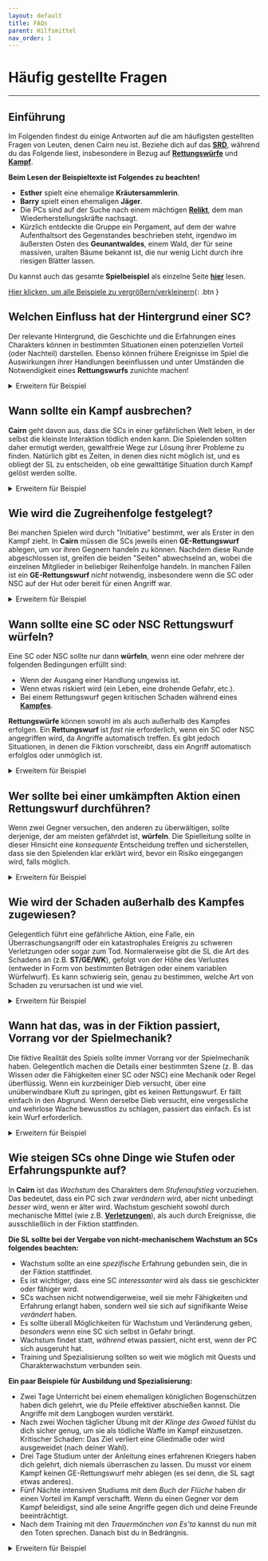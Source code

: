 ```yaml
---
layout: default
title: FAQs
parent: Hilfsmittel
nav_order: 1
---
```


# Häufig gestellte Fragen
---

## Einführung
Im Folgenden findest du einige Antworten auf die am häufigsten gestellten Fragen von Leuten, denen Cairn neu ist.
Beziehe dich auf das [**SRD**](/cairn-srd/), während du das Folgende liest, insbesondere in Bezug auf [**Rettungswürfe**](/cairn-srd/#rettungswurfe) und [**Kampf**](/cairn-srd/#kampf).

**Beim Lesen der Beispieltexte ist Folgendes zu beachten!**  
- **Esther** spielt eine ehemalige **Kräutersammlerin**.
- **Barry** spielt einen ehemaligen **Jäger**.
- Die PCs sind auf der Suche nach einem mächtigen [**Relikt**](/cairn-srd/#relikte), dem man Wiederherstellungskräfte nachsagt.
- Kürzlich entdeckte die Gruppe ein Pergament, auf dem der wahre Aufenthaltsort des Gegenstandes beschrieben steht, irgendwo im äußersten Osten des **Geunantwaldes**, einem Wald, der für seine massiven, uralten Bäume bekannt ist, die nur wenig Licht durch ihre riesigen Blätter lassen.

Du kannst auch das gesamte **Spielbeispiel** als einzelne Seite [**hier**](/hilfsmittel/spielbeispiel) lesen.

<a href='#/' id='expAll' class='exp'>Hier klicken, um alle Beispiele zu vergrößern/verkleinern</a>{: .btn }

## Welchen Einfluss hat der Hintergrund einer SC?
Der relevante Hintergrund, die Geschichte und die Erfahrungen eines Charakters können in bestimmten Situationen einen potenziellen Vorteil (oder Nachteil) darstellen. Ebenso können frühere Ereignisse im Spiel die Auswirkungen ihrer Handlungen beeinflussen und unter Umständen die Notwendigkeit eines **Rettungswurfs** zunichte machen!

<details markdown="block">
  <summary>
Erweitern für Beispiel
 </summary>

 **Spielleitung (SL)**: _"Du hast den größten Teil des Morgens damit verbracht, dir einen Weg durch den **Geunantwald** zu bahnen, vorbei an hängenden Lianen und hüfthohen Brombeeren. Es ist sehr leicht, sich hier im Unterholz zu verlaufen. Zu allem Überfluss wird die Sonne von den dicken Ästen völlig verdeckt."_

 **Barry**: _"Hilft mein **Jäger**-Hintergrund überhaupt?"_

 **SL:** _"Ja, obwohl du alle paar Minuten anhalten musst, um Ihre Umgebung zu begutachten; deshalb kommst du nur langsam voran. Du gehst weiter in Richtung Osten zu deinem Ziel."_

 **SL:** _"Nach ein paar Stunden kommst du auf eine kleine Lichtung im Wald, die sich perfekt für eine kurze Pause eignet. Am anderen Ende der Lichtung befindet sich ein kleiner, gut sichtbarer Pfad, der nach Osten führt. Der Eingang zu diesem Pfad wird von einer großen blühenden Pflanze versperrt, die in einem einsamen Sonnenstrahl sitzt und aus ihren offenen, blauen Schoten einen grünen Geruch versprüht."_

 **Esther**: _"Als ehemaliger **Herbalist** erkenne ich diese Pflanze?"_

 **SL**: _"Ja. Du weißt  auch, dass sie wahrscheinlich überwuchert ist, weil die Sonnenstrahlen sie mit natürlichem Licht durchtränken."_

 **Esther**: _"Was sagen mir die Farben über die Pflanze? Ist sie giftig? Was ist mit dem grünen Speichel?"_

 **SL**: _"Wenn du all diese Dinge beobachtest, dann ist sie sehr wahrscheinlich giftig, da die Blütenblätter denen des Eisenhuts sehr ähnlich sind."_

 **Barry**: _"Also gut, hier ist der Plan: Ich werde auf einen dieser Bäume über der Pflanze klettern und meine Decke darüber drapieren, um das Sonnenlicht zu blockieren. Hoffentlich werden sich die Schoten dann schließen!"_

 **SL**: _Du legst deine Schlafdecke vorsichtig zwischen die Stämme und wirfst einen Schatten auf die blauen Schoten der Pflanze darunter. Sofort beginnen sie sich zu schließen, gerade so weit, dass sich eine vorsichtige Person um sie herumquetschen kann."_

 **Esther**: _"Ausgezeichnet. Ich werde vorsichtig eines der Blätter für den späteren Gebrauch herausziehen und dann weitergehen."_

 **Was wäre, wenn keiner der PCs über einschlägige Erfahrungen oder Fachkenntnisse verfügt?**
 - Hätte es keine SC mit dem Hintergrund **Kräuterkunde** gegeben, hätte die SL die SCs wahrscheinlich für unwissend über die Eigenschaften der Pflanze erklärt, und (hoffentlich) würden die Spielenden versuchen, durch Fragen und Experimente mehr zu erfahren.
 - Wenn eine SC einen _tangentialen_ Hintergrund hätte (wie der **Jäger**), könnte die SL das [**Schicksal entscheiden**](/cairn-srd/#schicksalswürfel) lassen und 1W6 würfeln. Je höher der Wurf, desto wahrscheinlicher ist es, dass die SC etwas Relevantes oder Nützliches weiß.

</details>

## Wann sollte ein Kampf ausbrechen?
**Cairn** geht davon aus, dass die SCs in einer gefährlichen Welt leben, in der selbst die kleinste Interaktion tödlich enden kann. Die Spielenden sollten daher ermutigt werden, gewaltfreie Wege zur Lösung ihrer Probleme zu finden. Natürlich gibt es Zeiten, in denen dies nicht möglich ist, und es obliegt der SL zu entscheiden, ob eine gewalttätige Situation durch Kampf gelöst werden sollte.

<details markdown="block">
  <summary>
Erweitern für Beispiel
 </summary>

 **SL**: _"Am späten Nachmittag durchbrecht ihr endlich die Waldgrenze. Ihr verlasst die Baumgrenze und stürzt beinahe in einen tiefen Abgrund, der den Wald in zwei Teile teilt. Endlich seid ihr am **Gottesschlupf** angekommen, einer scheinbar endlosen Schlucht, über die keine Brücke führt. Den steilen Felswänden auf beiden Seiten nach zu urteilen, wäre es äußerst gefährlich, hinunterzuklettern. Leider befindet sich eure Beute wahrscheinlich auf der anderen Seite, wo die Klippen auf den Rand der Welt treffen. In der Nähe gibt es eine kleine Lichtung, auf der ihr euer Lager aufschlagen könntet, beschattet von einer riesigen Eiche, die nahe am Abgrund steht."_

 **Esther**: _"Ich denke, wir sollten unser Lager aufschlagen, bevor wir weiterziehen. Wenn wir in den Abgrund hinein oder um ihn herum klettern müssen, möchte ich das Licht lieber auf unserer Seite haben!"_

 **Barry**: _"Auf jeden Fall. Ich frage mich, wie man es am sichersten machen kann? Mit dem Rücken zur Schlucht?"_

 **SL**: _"Ja, es sei denn natürlich, es kommt etwas heraus!" Wer hat eigentlich die erste Wache?"_

 **Esther**: _"Ich übernehme die erste Schicht._"

  **SL**: _"Ihr schlagt euer Lager auf und esst eine eurer Rationen. Nach der Hälfte der ersten Schicht hörst du ein Knacken von Zweigen, das von westlich des Lagers in Richtung des **Geunantwaldes** kommt. Was tust du?"_

  **Esther**: _"Ich möchte meinen Kameraden wachrütteln, damit ich nicht allein bin, nicke leise mit dem Kopf in Richtung des Geräusches und mache das Zeichen für Stille."_

  **SL**: _"Während du das tust und er sich aufrichtet, werden hinter dem Gestrüpp ein Paar schrecklicher roter Augen sichtbar."_

  **Barry**: _"Was wissen wir über die Kreaturen hier?"_

  **SL**: _"Ihr wisst, dass die Kreaturen, die sich nachts in diesem Wald herumtreiben, sehr wahrscheinlich gefährlich sind. Ihr werdet wahrscheinlich keine Zeit haben, mit dem zu plaudern, was auch immer da herauskommen wird."_

  **Esther**: _"Dann bin ich bereit zu kämpfen. Ich stehe auf und ziehe mein Schwert, bereit für alles, was kommt."_

</details>

## Wie wird die Zugreihenfolge festgelegt?
Bei manchen Spielen wird durch "Initiative" bestimmt, wer als Erster in den Kampf zieht. In **Cairn** müssen die SCs jeweils einen **GE-Rettungswurf** ablegen, um vor ihren Gegnern handeln zu können. Nachdem diese Runde abgeschlossen ist, greifen die beiden "Seiten" abwechselnd an, wobei die einzelnen Mitglieder in beliebiger Reihenfolge handeln. In manchen Fällen ist ein **GE-Rettungswurf** _nicht_ notwendig, insbesondere wenn die SC oder NSC auf der Hut oder bereit für einen Angriff war.

<details markdown="block">
  <summary>
Erweitern für Beispiel
 </summary>

 **SL**: _"Eine elchähnliche Kreatur mit glutroten Augen taucht aus der Dunkelheit des Waldes gegenüber dem Lagerplatz der Gruppe auf. Ein Meer aus Nebel strömt vom Körper der Kreatur, als sie direkt auf dich, **Barry**, zu rennt. **Esther** war bereit, also darf sie zuerst reagieren."_

 **Barry**: _"Was ist mit mir?"_

 **SL**: _"Du musst einen **Rettungswurf auf Geschicklichkeit** machen, um zu sehen, ob du in der Lage bist, dich rechtzeitig vorzubereiten, um vor der Kreatur zu reagieren."_

 **Barry**: _"Ich habe 1W20 gewürfelt, und das Ergebnis ist eine 17. Autsch."_

 **SL**: _"Ja, das ist ein Misserfolg. **Esther** wird zuerst agieren, dann die Kreatur, und schließlich **Barry**. Danach geht ihr beide wieder in beliebiger Reihenfolge, dann die Kreatur und so weiter."_

</details>

## Wann sollte eine SC oder NSC **Rettungswurf** würfeln?
Eine SC oder NSC sollte nur dann **würfeln**, wenn eine oder mehrere der folgenden Bedingungen erfüllt sind:
- Wenn der Ausgang einer Handlung ungewiss ist.
- Wenn etwas riskiert wird (ein Leben, eine drohende Gefahr, etc.).
- Bei einem Rettungswurf gegen kritischen Schaden während eines [**Kampfes**](/cairn-srd/#kritischer-schaden).

**Rettungswürfe** können sowohl im als auch außerhalb des Kampfes erfolgen. Ein **Rettungswurf** ist _fast_ nie erforderlich, wenn ein SC oder NSC angegriffen wird, da Angriffe automatisch treffen. Es gibt jedoch Situationen, in denen die Fiktion vorschreibt, dass ein Angriff automatisch erfolglos oder unmöglich ist.

<details markdown="block">
  <summary>
Erweitern für Beispiel
 </summary>

 **Esther**: _"Wissen wir etwas über dieses Wesen?"_

 **SL**: _"Ja - es ist ein **Blutelch**, eine Art Killerhirsch, der aus großer Gier oder Neid geboren wird. Nach dem, was du gehört hast, sind sie ziemlich mächtig."_

 **Esther**: _"Gruselig! Wenn das so ist, möchte ich meine Aktion nutzen, um meinen Kameraden aus dem Weg zu ziehen, vielleicht in Richtung der Eiche, die du vorhin erwähnt hast."_

 **SL**: _"Du standest bereits und warst bereit zu agieren, also gehe ich davon aus, dass dies einfach so passiert, zu schnell für die Kreatur, um ihre Flugbahn zu ändern. Du schaffst es, **Barry** genau in den Osten des jetzt zertrampelten Lagerplatzes zu ziehen, in die Nähe der Eiche, die nur wenige Schritte vom **Gottesschlupf** entfernt steht. Jetzt ist der **Blutelch** an der Reihe. Er pflügt durch den Platz, den **Barry** einst besetzt hatte, und zerstört das Lagerfeuer. Er schwingt wild herum und stürzt dabei fast von der Felswand. Seine Augen glühen in einem hasserfüllten Violett, als er sich wieder zu euch beiden umdreht. **Barry**, du bist dran. Du solltest beachten, dass du nur dein Hüftmesser für den Kampf dabei hast, da alles andere noch im Lager ist. Schlimmer noch, die Dunkelheit hat es dir unmöglich gemacht, mehr zu sehen als seine flammend roten Augen. Verwende 1W4, wenn du den Schaden würfelst."_

 **Barry**: _"Schreiend schleudere ich meinen Dolch direkt auf die Kreatur. Ich würfle 1W4 und das Ergebnis ist eine 1."_

 **SL**: _"Das Messer fliegt gekonnt aus deiner Hand, schneidet durch die neblige Luft direkt über der Kreatur und landet einige Meter hinter ihr. Die Bestie wiehert wütend, dann duckt sie sich und macht sich bereit, erneut anzugreifen. Jetzt ist eure Seite dran. Zieht in beliebiger Reihenfolge."_

 **Esther**: _"Ich habe eine Idee: Die Kreatur hat sich schon einmal auf **Barry** gestürzt, richtig? Es liegt also nahe, dass es das wieder tun würde. Wie wäre es, wenn ich das eine Ende meines Seils zu **Barry** werfe und es dann an einem Baum in der Nähe festmache? Wenn es dann nahe genug herankommt und wieder versucht, ihn zu zertrampeln, könnte er einfach... von der Klippe springen? Mit dem Seil als Stütze, natürlich."_

 **Barry**: _"Äh... Das klingt nach einem Plan, denke ich. Ja, lass es uns tun!"_

 **Warum musste Barry nicht würfeln, um das Seil erfolgreich um den Baum zu wickeln?**  
 In einem Zug kann eine SC eine beliebige Aktion ausführen; ein **Rettungswurf** ist nur dann erforderlich, wenn eine der oben genannten Bedingungen erfüllt ist. Es schien plausibel, dass **Barry** in der Lage sein würde, mit dem Seil ohne große Gefahr um den Baum zu rennen (der nur ein paar Meter entfernt war). Hätte er versucht, nahe an den **Blutelch** heranzulaufen oder etwas ähnlich Unsicheres oder Gefährliches zu tun, wäre er verpflichtet gewesen, **zu würfeln**.

</details>

## Wer sollte bei einer umkämpften Aktion einen Rettungswurf durchführen?
Wenn zwei Gegner versuchen, den anderen zu überwältigen, sollte derjenige, der am meisten gefährdet ist, **würfeln**. Die Spielleitung sollte in dieser Hinsicht eine _konsequente_ Entscheidung treffen und sicherstellen, dass sie den Spielenden klar erklärt wird, bevor ein Risiko eingegangen wird, falls möglich.

 <details markdown="block">
   <summary>
 Erweitern für Beispiel
  </summary>

  **SL**: _"**Esther**, du wirfst das eine Ende deines Seils zu **Barry**, der das Seil schnell um die Eiche schlingt, dann auf die Felswand auf der anderen Seite stürmt und die Kreatur anschreit, auf ihn loszugehen. **Esther** geht als eine Art Gegengewicht in Stellung, falls er fällt. **Barry**, da du in einer Position bist, in der du reagieren kannst, werde ich dir eine Art Reaktion außerhalb des Kampfes erlauben."_

   **Barry**: _"In Ordnung, wenn es in meine Nähe kommt, möchte ich nahe am Rand der Klippe stehen, bereit, aus dem Weg zu springen."_

   **SL**: _"Verstanden. Jetzt ist der **Blutelch** an der Reihe, und offensichtlich ist er immer noch sehr wütend auf dich, **Barry**. Das Tier hebt seine teuflischen Hufe und stürmt erneut auf dich zu. Du springst in letzter Sekunde von der Klippe und hältst dich mit aller Kraft an dem Seil fest. Der **Blutelch** versucht, seinen Angriff zu stoppen, sobald er sein Ziel fallen sieht. Er macht einen **Rettungswurf auf GE**, um zu sehen, ob er erfolgreich anhalten kann. Autsch, er hat eine 20 gewürfelt und stürzt von der Klippe in die große Dunkelheit unter ihm."_

   **Warum hat der Blutelch keinen Schadenswurf gemacht, wie es die Kampfregeln vorsehen?**
   Der Angriff wurde als möglich, aber auch als sehr gefährlich angesehen. Hätte die Kreatur einen Fernkampfangriff benutzt oder wäre sie ein geübter Nahkämpfer, wäre es weit weniger riskant gewesen, **Barry** anzugreifen. Leider war es eine Bestie, die nur in der Lage war, Menschen mit ihren scharfen Hufen niederzustrecken.

   **Warum hat der Blutelch den Rettungswurf gemacht und nicht Barry, der ebenfalls in Gefahr war?**
   In diesem Beispiel war der **Blutelch** weitaus mehr gefährdet als sein menschlicher Gegner, denn:
   - Als gefesseltes Tier war es wahrscheinlich nicht in der Lage, kreativ zu denken oder fortgeschrittene Problemlösungen zu finden.
   - Eines seiner Hauptmerkmale ist seine relative Masse und Geschwindigkeit, und es ist wahrscheinlich, dass diese Eigenschaften ein plötzliches Anhalten ziemlich schwierig machen würden.
   - Dementsprechend gab es keine situationsbedingten oder mechanischen Vorteile, die dem **Blutelch** in diesem Szenario einen Vorteil verschaffen konnten.

   Umgekehrt war **Barry** von den beiden am wenigsten gefährdet:
   - Als ehemaliger Jäger hatte er seine Fähigkeit, solche Dinge zu tun, bereits unter Beweis gestellt.
   - **Esther** hatte das Seil um einen Baum gebunden und sich selbst als Ballast benutzt. Das bot einen klaren *Situationsvorteil*.

   Wäre **Barry** verletzt gewesen oder hätte er weniger Zeit zur Vorbereitung gehabt, wäre es denkbar, einen **ST-Rettungswurf** zu verlangen, um zu sehen, ob er sich am Seil festhalten konnte.

</details>

## Wie wird der Schaden außerhalb des Kampfes zugewiesen?
Gelegentlich führt eine gefährliche Aktion, eine Falle, ein Überraschungsangriff oder ein katastrophales Ereignis zu schweren Verletzungen oder sogar zum Tod. Normalerweise gibt die SL die Art des Schadens an (z.B. **ST/GE/WK**), gefolgt von der Höhe des Verlustes (entweder in Form von bestimmten Beträgen oder einem variablen Würfelwurf). Es kann schwierig sein, genau zu bestimmen, welche Art von Schaden zu verursachen ist und wie viel.  

<details markdown="block">
  <summary>
Erweitern für Beispiel
 </summary>

 **SL**: _"Nach eurer Begegnung mit dem **Blutelch** kehrt ihr ins Lager zurück und versucht, so viel Schlaf wie möglich zu bekommen. Bei Tagesanbruch seid ihr beide wach und bereit, eure Reise fortzusetzen."_

 **Esther**: _"Richtig. Die Frage ist, wie überqueren wir den **Gottesschlupf**? Gibt es irgendwelche Brücken auf unserer Höhe?"_

 **SL**: _"Nicht, dass man es sehen könnte. Ganz im Norden säumt eine Baumgruppe die Schlucht und versperrt euch teilweise den Weg; ihr müsstet schon ein bisschen suchen, um sie zu überqueren.  Ein paar hundert Meter weiter südlich kannst du jedoch ein kleines Plateau sehen, das aus der Schlucht herausragt, vielleicht fünfzig Fuß tief. Es bildet eine Art "L"-Form und kommt der anderen Seite ziemlich nahe. Es könnte ein wenig Arbeit erfordern, sich darauf zu hangeln, aber es scheint machbar zu sein."_

 **Barry**: _"Ich sage, lasst uns das Plateau ansteuern. Haben wir immer noch das Seil und die Haken?"_

 **Esther**: _"Ja, ich sehe keinen besseren Weg hinüber. Los geht's."_

 **SL**: _"Nach einer halben Stunde Fußmarsch entlang der Schlucht kommt ihr schließlich an eine Stelle direkt über dem Felsvorsprung. Tief in der Schlucht kannst du eine Decke aus Frühnebel sehen, und direkt darunter das Glitzern des rauschenden Wassers."_

 **Barry**: _"Gibt es irgendwelche großen Steine in der Nähe des Randes? Ich würde gerne einen Haken einschlagen und dann unser Seil durchschlingen. So kann ich mich sicher in die Schlucht und auf den Felsen abseilen."_

 **SL**: _"Du suchst dir einen großen Stein am Rand und schlägst den Haken hinein."_

 **Barry**: _"Gut, ich lasse mich hinunter und zünde meine Laterne an. Ich nehme an, dass **Esther** mir folgen wird."_

 **SL**: _"Vorsichtig stellst du deine Füße auf das Plateau, prüfst das Seil und rufst nach **Esther**, die hinunterklettert. Nachdem sie sicher auf dem Plateau angekommen ist, begutachten Sie Ihre Umgebung. Das Plateau scheint im Zickzack an der Innenseite der Schlucht entlang zu führen, fast bis zum Grund. Das Geräusch des rauschenden Wassers unter euch erfüllt die Schlucht. Lasst ihr das Seil für den Rückweg zurück?"_

 **Esther**: _"Leider, ja. Ich werde auch unseren Standort auf meiner Karte markieren. Wer weiß, ob das einen Unterschied macht, aber nur für den Fall... Okay, lass uns von hier verschwinden."_

 **SL**: _"Ihr bewegt euch vorsichtig auf dem Plateau entlang und krallt eure Finger zur Sicherheit in die Felswand. Nach einer anstrengenden Viertelstunde kommt ihr schließlich an einem kleinen Wasserfall an, der den Weg nach vorne versperrt. Eisiges Wasser fließt die glitschige Felsoberfläche hinunter und in ein kleines Becken darunter. Die Felswand ist hier mit Moos bedeckt, und ihr werdet wahrscheinlich ausrutschen, wenn ihr versucht, hindurchzutreten. Was wollte ihr tun?"_

 **Barry**: _"Gibt es einen anderen Weg nach vorne?"_

 **SL**: _"Soweit ich das beurteilen kann, nicht. Ihr könntet versuchen, hinunterzuklettern, aber es ist ziemlich dunkel und wahrscheinlich noch gefährlicher."_

 **Barry**: _"OK, ich glaube, ich versuche mein Glück mit dem Wasserfall, danke. **Esther**, kannst du meine Tasche festhalten, während ich hindurchgehe?"_

 **Esther**: _"Und mich mitreißen lassen? Nein danke!"_

 **SL**: _"Du musst einen **GE-Rettungswurf** machen, um zu sehen, ob du über die glatte Oberfläche gehen kannst, ohne auszurutschen."_

 **Barry**: _"OK, ich reiche **Esther** meine Laterne, damit ich beide Hände benutzen kann.... und ich habe eine 14 gewürfelt, ein Fehlschlag. Verdammt."_

 **SL**: _"Du rutschst aus und stürzt den Wasserfall hinunter in das mit Wasser gefüllte Becken darunter, wobei du mit der Hand hart gegen den Beckenrand schlägst. Du erleidest 1W4 GE-Schaden und bist nicht in der Lage, Gegenstände in deiner dominanten Hand richtig festzuhalten. Es ist fast völlig dunkel, aber du kannst immer noch das Licht der Fackel deines Kameraden über dir erkennen."_

 **Auf welche Fähigkeit sollte sich der Schaden außerhalb des Kampfes auswirken?**
 - Wenn die Verletzung ihre physische Stärke oder Gesundheit beeinträchtigt, ziehe von **ST** ab. _Dies löst keinen **kritischen Schadenswurf** aus_. Die **ST** spiegelt den Gesundheitszustand eines PCs wider und sollte diesen auf subtile, aber interessante Weise zeigen: vielleicht ist ein **Rettungswurf** erforderlich, wo vorher keiner nötig gewesen wäre.
 - Wenn die Verletzung die Fähigkeit, sich zu bewegen, schnell zu reagieren, oder die Feinmotorik beeinträchtigt, ziehe von **GE** ab. Dies ist häufig auch mit einer fiktiven Auswirkung verbunden; gebrochene Finger würden zum Beispiel die Fähigkeit einer SC beeinträchtigen, Schlösser zu knacken.
 - Wenn der Geist, die Willenskraft oder die Entschlossenheit einer SC beeinträchtigt wurde, ziehe von **WK** ab. Dies ist besonders hilfreich bei magischen oder oberflächlichen Verletzungen. Ein PC, dessen Seele durch arkane Energie verbrannt wurde, muss vielleicht einen **WK-Rettungswurf** machen, um z.B. Zauberbücher zu lesen.

 Ein paar Überlegungen:
 - Eine Verletzung kann mehrere Facetten annehmen: [**Entzug**](/cairn-srd/#bedrängnis--erschöpfung) kann zum Beispiel den ST-Verlust durch Gift begleiten. Biete auch eine mögliche Lösung zur Überwindung der Krankheit an.
 - Schaden sollte als Folge des Scheiterns eines **Rettungswurfes** auftreten. Zwingen Sie die Spieler nicht, nachträglich zu **würfeln**.
 - Fiktive Verletzungen sind genauso stark wie direkte regelmechanische Schäden. Ein **GE**-Verlust wird sich auf die Reflexe und die Geschwindigkeit eines Charakters auswirken, aber ein gebrochenes Bein kann dazu führen, dass ein Charakter sich überhaupt nicht mehr bewegen kann!

</details>

## Wann hat das, was in der Fiktion passiert, Vorrang vor der Spielmechanik?
Die fiktive Realität des Spiels sollte immer Vorrang vor der Spielmechanik haben. Gelegentlich machen die Details einer bestimmten Szene (z. B. das Wissen oder die Fähigkeiten einer SC oder NSC) eine Mechanik oder Regel überflüssig. Wenn ein kurzbeiniger Dieb versucht, über eine unüberwindbare Kluft zu springen, gibt es keinen Rettungswurf. Er fällt einfach in den Abgrund. Wenn derselbe Dieb versucht, eine vergessliche und wehrlose Wache bewusstlos zu schlagen, passiert das einfach. Es ist kein Wurf erforderlich.

<details markdown="block">
  <summary>
Erweitern für Beispiel
 </summary>

 **Barry**: _"Nun, das war eine schlechte Idee! Wie genau soll ich denn wieder nach oben kommen? Es sei denn... hey, wie weit kann ich in die Dunkelheit darunter sehen?"_

 **SL**: _"Es gibt hier nicht viel Licht, aber etwas schimmert in der Dunkelheit unter dir. Wenn du mehr Licht hättest, könntest du vielleicht erkennen, was es ist."_

 **Esther**: _"Warum werfe ich ihm nicht meine Laterne hinunter. Braucht es dafür ein Wurf?"_

 **SL**: _"Normalerweise nicht. Aber bedenke, dass seine Hand durch den Sturz noch etwas verletzt ist. Ich würde sagen, dass er werfen muss, da er auch am meisten gefährdet ist."_

 **Barry**: _"Ich habe eine 3 gewürfelt. Endlich!"_

 **SL**: _"**Barry**, du fängst sie ohne Probleme. Jetzt hast du einen guten Blick auf den Abgrund unter dir. Du siehst eine Reihe von kleinen Wasserfällen, Becken und vorspringenden Felsen, die bis zu einem rauschenden Fluss auf dem Grund hinunterreichen. Es gibt sogar eine Verengung in der Schlucht selbst, etwa 15 Meter südlich, wo du möglicherweise auf die andere Seite springen könntest!"_

 **Barry**: _"Ha! Ich wusste, dass das eine gute Idee ist. Aber wie kommen wir da runter?"_

 **SL**: _"Du könntest den Wasserfall hinunterrutschen, der aus dem kleinen Becken kommt, in dem du schon stehst ... es ist ein kurzer Fall, also bist du nicht in großer Gefahr, selbst mit deiner Hand."_

 **Esther**: _"Und wie genau komme ich da jetzt runter? Warte, ich habe eine Idee. Ich kann ihn doch sehen, oder? Was, wenn ich springen würde..."_

 **Barry**: _"...soll ich dich auffangen? Mit welcher Hand, genau?"_

 **Esther**: _"Mach dich nicht lächerlich. Du wirst mein Landeplatz sein."_

 **SL**: _"Du solltest wissen, dass du hier nicht in großer Gefahr bist, da du eigentlich auf den Pool zielst, aber das bedeutet nicht, dass es risikolos ist. Du musst dich mit beiden Händen an der Wand festhalten, und es dürfte eine holprige Fahrt werden. Es könnte etwas herausspringen."_

 **Esther**: _"OK, meine GE ist nicht so toll, aber es geht trotzdem los... und ich habe eine 13 gewürfelt, ein Misserfolg. Siehst du **Barry**? Du bist nicht der einzige, der hier Pech hat."_

 **SL**: _"Du hast es geschafft, aber der Weg nach unten war nicht lustig. Ein Gegenstand aus deinem Rucksack hat sich gelöst, also werde ich einen Schicksalswürfel werfen... hey, eine glückliche 5! Okay, du darfst dir aussuchen, was herausfällt."_

 **Esther**: _"Wenn ich mir aussuchen darf, was ich verliere... wie wäre es mit meiner verbleibenden Fackel? Alles andere ist einfach zu wichtig, und wir haben noch eine Laterne und Öl."_

 **SL**: _"Du hörst, wie der kleine Metallsplitter gegen die Wand der Schlucht prallt und mit einem Plätschern im darunter fließenden Wasser landet."_

</details>

## Wie steigen SCs ohne Dinge wie Stufen oder Erfahrungspunkte auf?
In **Cairn** ist das _Wachstum_ des Charakters dem _Stufenaufstieg_ vorzuziehen. Das bedeutet, dass ein PC sich zwar _verändern_ wird, aber nicht unbedingt _besser_ wird, wenn er älter wird. Wachstum geschieht sowohl durch mechanische Mittel (wie z.B. [**Verletzungen**](/cairn-srd/#verletzungen-1)), als auch durch Ereignisse, die ausschließlich in der Fiktion stattfinden.

**Die SL sollte bei der Vergabe von nicht-mechanischem Wachstum an SCs folgendes beachten:**
- Wachstum sollte an eine _spezifische_ Erfahrung gebunden sein, die in der Fiktion stattfindet.
- Es ist wichtiger, dass eine SC _interessanter_ wird als dass sie geschickter oder fähiger wird.
- SCs wachsen nicht notwendigerweise, weil sie mehr Fähigkeiten und Erfahrung erlangt haben, sondern weil sie sich auf signifikante Weise _verändert_ haben.
- Es sollte überall Möglichkeiten für Wachstum und Veränderung geben, _besonders_ wenn eine SC sich selbst in Gefahr bringt.
- Wachstum findet statt, _während_ etwas passiert, nicht erst, wenn der PC sich ausgeruht hat.
- Training und Spezialisierung sollten so weit wie möglich mit Quests und Charakterwachstum verbunden sein.

**Ein paar Beispiele für Ausbildung und Spezialisierung:**
- Zwei Tage Unterricht bei einem ehemaligen königlichen Bogenschützen haben dich gelehrt, wie du Pfeile effektiver abschießen kannst. Die Angriffe mit dem Langbogen wurden verstärkt.
- Nach zwei Wochen täglicher Übung mit der _Klinge des Gwoed_ fühlst du dich sicher genug, um sie als tödliche Waffe im Kampf einzusetzen. Kritischer Schaden: Das Ziel verliert eine Gliedmaße oder wird ausgeweidet (nach deiner Wahl).
- Drei Tage Studium unter der Anleitung eines erfahrenen Kriegers haben dich gelehrt, dich niemals überraschen zu lassen. Du musst vor einem Kampf keinen GE-Rettungswurf mehr ablegen (es sei denn, die SL sagt etwas anderes).
- Fünf Nächte intensiven Studiums mit dem _Buch der Flüche_ haben dir einen Vorteil im Kampf verschafft. Wenn du einen Gegner vor dem Kampf beleidigst, sind alle seine Angriffe gegen dich und deine Freunde beeinträchtigt.
- Nach dem Training mit den _Trauermönchen von Es'ta_ kannst du nun mit den Toten sprechen. Danach bist du in Bedrängnis.

<details markdown="block">
  <summary>
Erweitern für Beispiel
 </summary>

 **SL**: _"Langsam steigt ihr in die fast völlige Dunkelheit der Schlucht hinab. Eure Laterne ist hell genug, um ein sicheres Fortkommen zu ermöglichen, aber sie dient auch als leuchtendes Signal für alles und jeden, der hier unten sein könnte. Glücklicherweise scheint ihr weitgehend allein zu sein, zumindest im Moment. Schließlich beginnt das Tosen des Flusses unter euch eure Stimmen zu übertönen."_

 **Esther**: _"Ich habe ein schlechtes Gefühl dabei. Wie weit runter müssen wir gehen?"_

 **SL**: _"Ihr befindet euch direkt über dem Flussbett. Vorsichtig setzt du deine Füße auf die glatte Oberfläche, hältst deine Laterne hoch und beobachtest, wie das Wasser glitzert, fast als Antwort. Du bist auch nur ein paar Dutzend Meter von dem Plateau entfernt, das du vorhin gesehen hast."_

 **Esther**: _"Für wie gefährlich halten wir es, diesen Weg zu überqueren?"_

 **SL**: _"Ihr müsst springen. Das Wasser rauscht direkt unter euch, ihr würdet also eine weiche Landung haben. Außerdem sieht die Strömung stark aus."_"

 **Esther**: _"Was meintest du vorhin, als du sagtest, der Fluss glitzere wie als Antwort? Ich bin nicht darauf vorbereitet, mit intelligenten Flüssen umzugehen."_

 **SL**: _"Du bist dir nicht ganz sicher, aber es sah so aus, als ob da etwas Lebendiges drin sein könnte. Als ehemaliger Kräutersammler kennst du dich mit biolumineszierenden Pflanzen aus."_

 **Barry**: _"Pflanzen? Wir können mit Pflanzen umgehen. Warum waten wir hier nicht einfach durch den Fluss?"_

 **Esther**: _"Hmm, das ist vielleicht eine gute Idee. Warte, was ist mit versteckten Felsen und so?"_

 **SL**: _"Du könntest es versuchen, sicher. Es scheint auch nicht viele Felsen zu geben, die hier herausragen, die man sehen kann."_

 **Esther**: _"Diesmal fange ich an. Du hältst die Laterne mit deiner guten Hand hoch, **Barry**."_

 **Barry**: _"Gute Idee. Ich werde schreien, wenn etwas aus dem Fluss springt und versucht, auch dich zu fressen."_

 **SL**: _"Du trittst in den reißenden Fluss. Er zerrt an deinen Beinen, aber ansonsten fühlst du dich stark genug, um ihn ohne Hilfe zu überqueren. Langsam machst du dich auf den Weg; bei jedem Schritt kannst du die bunten Pflanzen - vielleicht Algen - leuchten sehen, die sich als Reaktion auf deine Schritte bewegen. Vielleicht ist es auch nur das Licht."_

 **Esther**: _"Äh... Kann ich sie spüren?"_

 **SL**: _"Nur die Nässe des Flusses. Vielleicht ein entferntes Kitzeln, aber das könnte das Schilf sein. Sie scheinen auf jede deiner Bewegungen zu reagieren."_

 **Esther**: _"Interessant. Wenn ich mich nicht in Gefahr befinde, werde ich weitergehen. Können wir mit unserem Licht schon den ganzen Fluss überblicken?"_

 **SL**: _"Beinahe. Ihr seid etwa auf halber Strecke, als **Barry** etwas sieht, das sich im Wasser vor euch bewegt. Es ist tiefschwarz und schlank, wie ein Aal. Außerdem ist es etwa einen Meter lang."_

 **Barry**: _"Ich warne sie, sich zurückzuziehen."_

 **Esther**: _"Kann ich vor diesem Ding davonlaufen?"_

 **SL**: _"Hmm... Du müsstest einen GE-Rettungswurf machen."_

 **Esther**: _"Tut mir leid **Barry**, ich will sehen, ob ich davonlaufen kann. Wir werden uns überlegen, wie wir dich rüberbringen, wenn ich wieder an Land bin. Okay, es geht los... Ja, eine 2! Ich stürme rüber."_

 **SL**: _"Du erhöhst dein Tempo dramatisch und sprintest in großen Sprüngen über das Wasser. Mit jedem Sprung zerreißt dein Fuß die bunten Kreaturen im Wasser. Das Wasser beginnt heftig um deine Knöchel zu wühlen. Die aalähnliche Kreatur vor dir schießt davon, als ob sie darauf reagieren würde. Schließlich erreichst du das andere Ufer, und das Wasser des Flusses sprudelt hinter dir. Als du aus dem Wasser springst, bleibt etwas von der biolumineszenten Substanz an deinem rechten Knöchel hängen. Als du auf dem trockenen Boden stehst, scheinst du nicht in der Lage zu sein, sie zu entfernen. Es tut dir nicht weh oder so, aber es fühlt sich an, als wäre es auf deinen Knöchel gemalt worden."_

 **Esther**: _"Verdammt! Wie fühlt sich das an? Außerdem, was sehe ich auf dieser Seite des Flusses?"_

 **SL**: _"Es fühlt sich ein bisschen nass an, aber sonst wie eine Tätowierung auf deiner Haut. Als ob es ein Teil von dir wäre. Du stehst an einem fast identischen Ufer wie auf der gegenüberliegenden Seite; du musst dich ein bisschen umsehen, um mehr zu erfahren."_

 **Esther**: _"Ich nehme an, ich kann das erst einmal ignorieren, wenn es mir nicht wehtut oder so. **Barry**, wie willst du diese wirbelnden, aalverseuchten Gewässer überqueren? Vielleicht von dem Felsvorsprung weiter unten?"_

 **Barry**: _"Das funktioniert. Wie viele Fackeln hast du noch? Ich lasse dich nicht im Dunkeln stehen, wenn ich da runtergehe. Du könntest mir auch ein Stück nach unten folgen, auch wenn das Licht nicht perfekt ist."_

 **Esther**: _"Ich habe leider keine mehr. Aber vielleicht kann ich, wenn ich dir folge, hier etwas tun, um dir über den Vorsprung zu helfen?"_

 **SL**: _"Ihr marschiert parallel auf beiden Seiten des schnell fließenden Flusses, das Licht von **Barrys** Lampe erhellt gerade so euren Weg. **Esther**, du hast eine besonders schwierige Zeit, da du dich an das Flussufer schmiegen musst oder vermeiden musst, in unbekannte Schatten zu treten."_

 **Esther**: _"Wenn ich in der Nähe des Flusses bin, würde ich ihn gerne noch etwas genauer betrachten. Sehe ich noch die wirbelnden, biolumineszierenden Pflanzendinger?"_

 **SL**: _"Ja, und sie scheinen dir zu folgen. Interessanterweise reicht das Licht, das von ihren Bewegungen ausgeht, fast aus, um in den Fluss hineinzusehen."_

 **Barry**: _"Das ist gut. Vielleicht kannst du jetzt nach weiteren Aalen Ausschau halten? Und was ist mit mir? Was sehe ich, wenn ich diese gottverlassene Schlucht hinuntergehe?"_

 **SL**: _"Die Wände auf deiner Seite des Flusses rücken immer näher, während du dich dem erhöhten Plateau näherst, das du vorhin gesehen habt; du fühlst dich sogar ziemlich eingeengt. Zum Glück bist du schmal genug, um es gerade noch bis zum Plateau zu schaffen, das dir aber den Weg nach vorne versperrt."_

 **Esther**: _"Was kann ich von meiner Seite des Flusses aus sehen? Bin ich immer noch gezwungen, mich an das Flussufer zu schmiegen?"_

 **SL**: _"Die Schlucht ist von deiner Seite aus nicht annähernd so schmal, das heißt, es wäre einfach, von dort aus weiterzugehen, wo du bist, wenn du dich natürlich vom Licht wegbewegst. Aber noch wichtiger ist, dass ihr sehen könnt, dass sich das Plateau früher über den Fluss erstreckte, denn auch auf der anderen Seite ragt ein ähnliches Plateau hervor. Allerdings klafft dazwischen eine große Lücke. Vielleicht ist es irgendwann in der Vergangenheit zusammengebrochen? Wie auch immer, **Barry** kann versuchen, auf das Plateau zu klettern oder den Fluss zu betreten oder es zu umgehen. Wenigstens gibt es dieses Mal keinen schleimigen Wasserfall, den man umgehen muss!"_"

 **Barry**: _"Angenommen, ich kann dieses Ding leicht erklimmen, würde ich sagen: Versuchen wir es."_

 **SL**: _"Du kannst es mit Leichtigkeit besteigen, nachdem du deine Lampe oben platziert und dich dann hochgezogen hast. Jetzt musst du nur noch hinüber."_

 **Barry**: _"Kurze Frage, wie ist das Wasser genau in der Mitte des Flusses, wo die Lücke ist?"_

 **SL**: _"Das ist von hier aus schwer zu sagen, aber wenn du näher heran trittst, kannst du es vielleicht besser sehen. **Esther** hat den Fluss jedoch die ganze Zeit beobachtet und kann sehen, dass sich das Wasser darin ziemlich schnell bewegt, in einer kreisförmigen Formation."_

 **Esther**: _"Das sind doch Aale, oder? Ich wette, das sind Aale. Was machen meine Bio-Freunde jetzt gerade?"_

 **SL**: _"Wenn man in der Nähe des Ufers ins Wasser schaut, sieht man, dass alle biolumineszenten Lebewesen geflohen sind, fast so, als hätten sie Angst vor diesem Teil des Flusses."_

 **Esther**: _"Hmm... also gut, ich habe eine Theorie. **Barry**, du solltest die Laterne zwischen den Spalt in der "Brücke" halten und sehen, was passiert."_

 **Barry**: _"Äh, OK. Ich gehe vorsichtig bis zur Mitte des Flusses auf der "Brücke", lege mich dann hin und hänge meine Laterne über den Rand - aber nur knapp. Ich will hier so sicher wie möglich sein."_

 **SL**: _"In dem Moment, in dem du sie herunterlässt, springt ein glitschiger schwarzer Aal in die Luft und schnappt mit nadelartigen Zähnen nach der Laterne. Du bist jedoch schnell genug, um sie zu retten. Der Aal springt zurück ins Wasser."_

 **Barry**: _"Wow! Das war gruselig. Ich schätze, ich muss würfeln, um rüberspringen zu können, richtig?"_

 **SL**: _"Es sei denn, du hast eine bessere Idee, ja."_

 **Esther**: _"Ich habe eine. Hey **Barry**, warum löschst du nicht das Licht?"_

 **Barry**: _"Erledigt. Was jetzt?"_

 **SL**: _"Du löschst die Laterne. Du blinzelst in die Dunkelheit und deine Augen gewöhnen sich langsam daran. Plötzlich siehst du am fernen Ufer, wo **Esther** steht, ein Licht aufschimmern. Es ist ihr Knöchel; er leuchtet wie eine Kerze!"_

 **Esther**: _"Moment, kann ich jetzt Licht machen? Bin ich eine menschliche Fackel?"_

 **SL**: _"In völliger Dunkelheit, ja. Hoffen wir, dass du nicht so bald im Dunkeln herumschleichst."_

 **Barry**: _"Na, das ist ja cool. Die Aale mögen also das Licht, richtig? Das bringt mich auf eine Idee..."_

</details>


<script src="/js/expand-all.js"></script>
